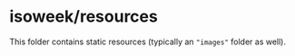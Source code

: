 # isoweek/resources

This folder contains static resources (typically an `"images"` folder as well).
